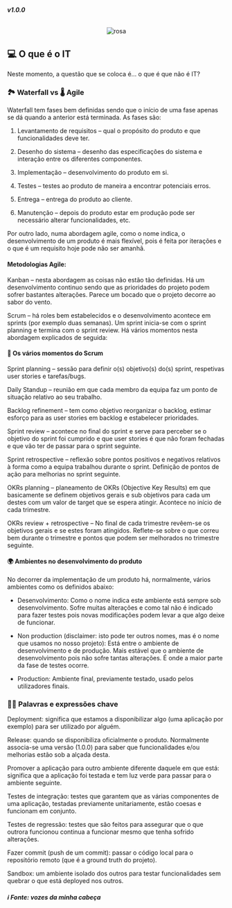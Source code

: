 ###### **v1.0.0**
<p align="center">
  <img src="https://i.gifer.com/4lKv.gif" alt="rosa"/>
</p>

## 💻 O que é o IT

Neste momento, a questão que se coloca é… o que é que não é IT?

### 🏞️ Waterfall vs 🌡️ Agile

Waterfall tem fases bem definidas sendo que o início de uma fase apenas se dá quando a anterior está terminada. As fases são:

1. Levantamento de requisitos – qual o propósito do produto e que funcionalidades deve ter.

2. Desenho do sistema – desenho das especificações do sistema e interação entre os diferentes componentes.

3. Implementação – desenvolvimento do produto em si.

4. Testes – testes ao produto de maneira a encontrar potenciais erros.

5. Entrega – entrega do produto ao cliente.

6. Manutenção – depois do produto estar em produção pode ser necessário alterar funcionalidades, etc.

Por outro lado, numa abordagem agile, como o nome indica, o desenvolvimento de um produto é mais flexível, pois é feita por iterações e o que é um requisito hoje pode não ser amanhã.

#### Metodologias Agile:

Kanban – nesta abordagem as coisas não estão tão definidas. Há um desenvolvimento continuo sendo que as prioridades do projeto podem sofrer bastantes alterações. Parece um bocado que o projeto decorre ao sabor do vento.

Scrum – há roles bem estabelecidos e o desenvolvimento acontece em sprints (por exemplo duas semanas). Um sprint inicia-se com o sprint planning e termina com o sprint review. Há vários momentos nesta abordagem explicados de seguida:

#### 🤝 Os vários momentos do Scrum

Sprint planning – sessão para definir o(s) objetivo(s) do(s) sprint, respetivas user stories e tarefas/bugs.

Daily Standup – reunião em que cada membro da equipa faz um ponto de situação relativo ao seu trabalho.

Backlog refinement – tem como objetivo reorganizar o backlog, estimar esforço para as user stories em backlog e estabelecer prioridades.

Sprint review – acontece no final do sprint e serve para perceber se o objetivo do sprint foi cumprido e que user stories é que não foram fechadas e que vão ter de passar para o sprint seguinte.

Sprint retrospective – reflexão sobre pontos positivos e negativos relativos à forma como a equipa trabalhou durante o sprint. Definição de pontos de ação para melhorias no sprint seguinte.

OKRs planning – planeamento de OKRs (Objective Key Results) em que basicamente se definem objetivos gerais e sub objetivos para cada um destes com um valor de target que se espera atingir. Acontece no início de cada trimestre.

OKRs review + retrospective – No final de cada trimestre revêem-se os objetivos gerais e se estes foram atingidos. Reflete-se sobre o que correu bem durante o trimestre e pontos que podem ser melhorados no trimestre seguinte.

#### 🌍 Ambientes no desenvolvimento do produto  

No decorrer da implementação de um produto há, normalmente, vários ambientes como os definidos abaixo:

* Desenvolvimento: Como o nome indica este ambiente está sempre sob desenvolvimento. Sofre muitas alterações e como tal não é indicado para fazer testes pois novas modificações podem levar a que algo deixe de funcionar.

* Non production (disclaimer: isto pode ter outros nomes, mas é o nome que usamos no nosso projeto): Está entre o ambiente de desenvolvimento e de produção. Mais estável que o ambiente de desenvolvimento pois não sofre tantas alterações. É onde a maior parte da fase de testes ocorre.

* Production: Ambiente final, previamente testado, usado pelos utilizadores finais.

### 👩‍💻 Palavras e expressões chave

Deployment: significa que estamos a disponibilizar algo (uma aplicação por exemplo) para ser utilizado por alguém.

Release: quando se disponibiliza oficialmente o produto. Normalmente associa-se uma versão (1.0.0) para saber que funcionalidades e/ou melhorias estão sob a alçada desta.

Promover a aplicação para outro ambiente diferente daquele em que está: significa que a aplicação foi testada e tem luz verde para passar para o ambiente seguinte.

Testes de integração: testes que garantem que as várias componentes de uma aplicação, testadas previamente unitariamente, estão coesas e funcionam em conjunto.

Testes de regressão: testes que são feitos para assegurar que o que outrora funcionou continua a funcionar mesmo que tenha sofrido alterações.

Fazer commit (push de um commit): passar o código local para o repositório remoto (que é a ground truth do projeto).

Sandbox: um ambiente isolado dos outros para testar funcionalidades sem quebrar o que está deployed nos outros.


##### ℹ️ Fonte: vozes da minha cabeça